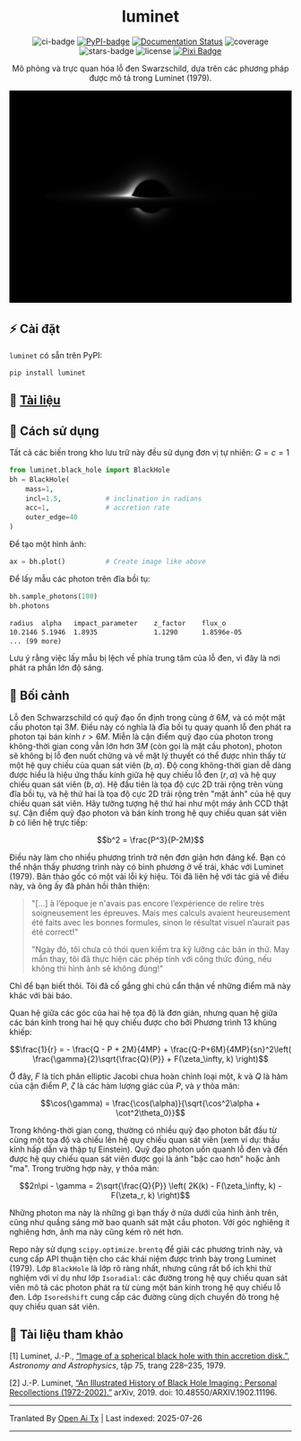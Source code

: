 <div align="center">
  
# luminet
![ci-badge](https://img.shields.io/appveyor/build/bgmeulem/luminet?label=ci&style=flat-square) [![PyPI-badge](https://img.shields.io/pypi/v/luminet?pypiBaseUrl=https%3A%2F%2Fpypi.org&style=flat-square&logo=pypi&logoColor=white&link=https%3A%2F%2Fpypi.org%2Fproject%2Fluminet%2F)](https://pypi.org/project/luminet) [![Documentation Status](https://readthedocs.org/projects/luminet/badge/?version=latest&style=flat-square)](https://luminet.readthedocs.io/en/latest/?badge=latest) ![coverage](https://img.shields.io/codecov/c/github/bgmeulem/Luminet?style=flat-square) ![stars-badge](https://img.shields.io/github/stars/bgmeulem/Luminet?style=flat-square) ![license](https://img.shields.io/github/license/bgmeulem/Luminet?style=flat-square) [![Pixi Badge](https://img.shields.io/endpoint?url=https://raw.githubusercontent.com/prefix-dev/pixi/main/assets/badge/v0.json&style=flat-square)](https://pixi.sh)

Mô phỏng và trực quan hóa lỗ đen Swarzschild, dựa trên các phương pháp được mô tả trong Luminet (1979).

![Ví dụ biểu đồ của một lỗ đen](https://raw.githubusercontent.com/bgmeulem/luminet/master/assets/bh_plot.png)
</div>

## ⚡ Cài đặt
`luminet` có sẵn trên PyPI:

```shell
pip install luminet
```

## 📖 [Tài liệu](https://luminet.readthedocs.io/en/latest/index.html)

## 🔩 Cách sử dụng

Tất cả các biến trong kho lưu trữ này đều sử dụng đơn vị tự nhiên: $G=c=1$

```python
from luminet.black_hole import BlackHole
bh = BlackHole(
    mass=1,
    incl=1.5,           # inclination in radians
    acc=1,              # accretion rate
    outer_edge=40
)
```
Để tạo một hình ảnh:
```python
ax = bh.plot()          # Create image like above
```
Để lấy mẫu các photon trên đĩa bồi tụ:

```python
bh.sample_photons(100)
bh.photons
```
```
radius  alpha   impact_parameter    z_factor    flux_o
10.2146 5.1946  1.8935              1.1290      1.8596e-05
... (99 more)
```
Lưu ý rằng việc lấy mẫu bị lệch về phía trung tâm của lỗ đen, vì đây là nơi phát ra phần lớn độ sáng.


## 📝 Bối cảnh
Lỗ đen Schwarzschild có quỹ đạo ổn định trong cùng ở $6M$, và có một mặt cầu photon tại $3M$. Điều này có nghĩa là
đĩa bồi tụ quay quanh lỗ đen phát ra photon tại bán kính $r>6M$. Miễn là cận điểm quỹ đạo của photon trong không-thời gian cong vẫn lớn hơn $3M$ (còn gọi là mặt cầu photon), photon sẽ không bị lỗ đen nuốt chửng và về mặt lý thuyết có thể được nhìn thấy từ một hệ quy chiếu của quan sát viên $(b, \alpha)$. Độ cong không-thời gian dễ dàng được hiểu là hiệu ứng thấu kính giữa hệ quy chiếu lỗ đen $(r, \alpha)$ và hệ quy chiếu quan sát viên $(b, \alpha)$. Hệ đầu tiên là tọa độ cực 2D trải rộng trên vùng đĩa bồi tụ, và hệ thứ hai là tọa độ cực 2D trải rộng trên "mặt ảnh" của hệ quy chiếu quan sát viên. Hãy tưởng tượng hệ thứ hai như một máy ảnh CCD thật sự. Cận điểm quỹ đạo photon và bán kính trong hệ quy chiếu quan sát viên $b$ có liên hệ trực tiếp:

$$b^2 = \frac{P^3}{P-2M}$$

Điều này làm cho nhiều phương trình trở nên đơn giản hơn đáng kể.
Bạn có thể nhận thấy phương trình này có bình phương ở vế trái, khác với Luminet (1979). Bản thảo gốc có một vài lỗi ký hiệu. Tôi đã liên hệ với tác giả về điều này, và ông ấy đã phản hồi thân thiện:

> "[...] à l’époque je n'avais pas encore l’expérience de relire très soigneusement les épreuves. Mais mes calculs avaient  heureusement été faits avec les bonnes formules, sinon le résultat visuel n’aurait pas été correct!" 
>
>"Ngày đó, tôi chưa có thói quen kiểm tra kỹ lưỡng các bản in thử. May mắn thay, tôi đã thực hiện các phép tính với công thức đúng, nếu không thì hình ảnh sẽ không đúng!"

Chỉ để bạn biết thôi. Tôi đã cố gắng ghi chú cẩn thận về những điểm mã này khác với bài báo.

Quan hệ giữa các góc của hai hệ tọa độ là đơn giản, nhưng quan hệ giữa các bán kính trong hai hệ quy chiếu được cho bởi Phương trình 13 khủng khiếp:

$$\frac{1}{r} = - \frac{Q - P + 2M}{4MP} + \frac{Q-P+6M}{4MP}{sn}^2\left( \frac{\gamma}{2}\sqrt{\frac{Q}{P}} + F(\zeta_\infty, k) \right)$$

Ở đây, $F$ là tích phân elliptic Jacobi chưa hoàn chỉnh loại một, $k$ và $Q$ là hàm của cận điểm $P$, $\zeta$ là các hàm lượng giác của $P$, và $\gamma$ thỏa mãn:

$$\cos(\gamma) = \frac{\cos(\alpha)}{\sqrt{\cos^2\alpha + \cot^2\theta_0}}$$

Trong không-thời gian cong, thường có nhiều quỹ đạo photon bắt đầu từ cùng một tọa độ và chiếu lên hệ quy chiếu quan sát viên (xem ví dụ: thấu kính hấp dẫn và thập tự Einstein). Quỹ đạo photon uốn quanh lỗ đen và đến được hệ quy chiếu quan sát viên được gọi là ảnh "bậc cao hơn" hoặc ảnh "ma". Trong trường hợp này, $\gamma$ thỏa mãn:

$$2n\pi - \gamma = 2\sqrt{\frac{Q}{P}} \left( 2K(k) - F(\zeta_\infty, k) - F(\zeta_r, k)  \right)$$

Những photon ma này là những gì bạn thấy ở nửa dưới của hình ảnh trên, cũng như quầng sáng mờ bao quanh sát mặt cầu photon. Với góc nghiêng ít nghiêng hơn, ảnh ma này cũng kém rõ nét hơn.

Repo này sử dụng `scipy.optimize.brentq` để giải các phương trình này, và cung cấp API thuận tiện cho các khái niệm được trình bày trong Luminet (1979). Lớp `BlackHole` là lớp rõ ràng nhất, nhưng cũng rất bổ ích khi thử nghiệm với ví dụ như lớp `Isoradial`: các đường trong hệ quy chiếu quan sát viên mô tả các photon phát ra từ cùng một bán kính trong hệ quy chiếu lỗ đen. Lớp `Isoredshift` cung cấp các đường cùng dịch chuyển đỏ trong hệ quy chiếu quan sát viên.

## 📕 Tài liệu tham khảo
[1] Luminet, J.-P., [“Image of a spherical black hole with thin accretion disk.”](https://ui.adsabs.harvard.edu/abs/1979A%26A....75..228L/abstract), <i>Astronomy and Astrophysics</i>, tập 75, trang 228–235, 1979.

[2] J.-P. Luminet, [“An Illustrated History of Black Hole Imaging : Personal Recollections (1972-2002).”](https://arxiv.org/abs/1902.11196) arXiv, 2019. doi: 10.48550/ARXIV.1902.11196. 




---


Tranlated By [Open Ai Tx](https://github.com/OpenAiTx/OpenAiTx) | Last indexed: 2025-07-26


---